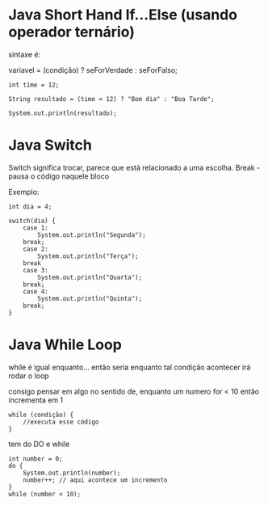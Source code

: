 # Java Short Hand If...Else (usando operador ternário)

sintaxe é:

variavel = (condição) ? seForVerdade : seForFalso;

```
int time = 12;

String resultado = (time < 12) ? "Bom dia" : "Boa Tarde";

System.out.println(resultado); 

```

# Java Switch

Switch significa trocar, parece que está relacionado a uma escolha.
Break - pausa o código naquele bloco

Exemplo:
```
int dia = 4;

switch(dia) {
    case 1:
        System.out.println("Segunda");
    break;
    case 2:
        System.out.println("Terça");
    break
    case 3:
        System.out.println("Quarta");
    break;        
    case 4:
        System.out.println("Quinta");
    break;       
}

```

# Java While Loop

while é igual enquanto... então seria enquanto tal condição acontecer irá rodar o loop

consigo pensar em algo no sentido de, enquanto um numero for < 10 então incrementa em 1

```
while (condição) {
    //executa esse código
}
```

tem do DO e while

```
int number = 0;
do {
    System.out.println(number);
    number++; // aqui acontece um incremento
}
while (number < 10);
```

